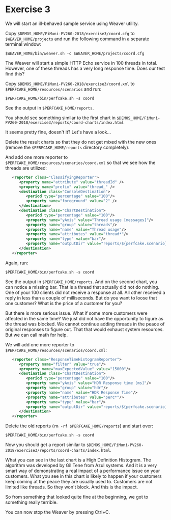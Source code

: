 Exercise 3
==========

We will start an ill-behaved sample service using Weaver utility.

Copy `$DEMOS_HOME/FiMuni-PV260-2018/exercise3/coord.cfg` to `$WEAVER_HOME/projects` and run the following command in a separate terminal window:

`$WEAVER_HOME/bin/weaver.sh -c $WEAVER_HOME/projects/coord.cfg`

The Weaver will start a simple HTTP Echo service in 100 threads in total. However, one of these
threads has a very long response time. Does our test find this?

Copy `$DEMOS_HOME/FiMuni-PV260-2018/exercise3/coord.xml` to `$PERFCAKE_HOME/resources/scenarios` and run:

`$PERFCAKE_HOME/bin/perfcake.sh -s coord`

See the output in `$PERFCAKE_HOME/reports`.

You should see something similar to the first chart in `$DEMOS_HOME/FiMuni-PV260-2018/exercise3/reports/coord-charts/index.html`

It seems pretty fine, doesn't it? Let's have a look...

Delete the result charts so that they do not get mixed with the new ones (remove the `$PERFCAKE_HOME/reports` directory completely).

And add one more reporter to `$PERFCAKE_HOME/resources/scenarios/coord.xml` so that we see how the threads are utilized:

```xml
   <reporter class="ClassifyingReporter">
      <property name="attribute" value="threadId" />
      <property name="prefix" value="thread_" />
      <destination class="ConsoleDestination">
         <period type="percentage" value="100"/>
         <property name="foreground" value="2" />
      </destination>
      <destination class="ChartDestination">
         <period type="percentage" value="100"/>
         <property name="yAxis" value="Thread usage [messages]"/>
         <property name="group" value="threads"/>
         <property name="name" value="Thread usage"/>
         <property name="attributes" value="thread*"/>
         <property name="type" value="bar"/>
         <property name="outputDir" value="reports/${perfcake.scenario}-charts"/>
      </destination>
   </reporter>     
```

Again, run:

`$PERFCAKE_HOME/bin/perfcake.sh -s coord`

See the output in `$PERFCAKE_HOME/reports`. And on the second chart, you can notice a missing bar. That is a thread
that actually did not do nothing. One of your 100 clients did not receive a response at all. 
All other received a reply in less than a couple of milliseconds. But do you want to loose that one customer?
What is the price of a customer for you?

But there is more serious issue. What if some more customers were affected in the same time? We just did not
have the opportunity to figure as the thread was blocked. We cannot continue adding threads in the peace
of original responses to figure out. That that would exhaust system resources. But we can call math for help.
 
We will add one more reporter to `$PERFCAKE_HOME/resources/scenarios/coord.xml`:

```xml
   <reporter class="ResponseTimeHistogramReporter">
      <property name="filter" value="true"/>
      <property name="maxExpectedValue" value="15000"/>
      <destination class="ChartDestination">
         <period type="percentage" value="100"/>
         <property name="yAxis" value="HDR Response time [ms]"/>
         <property name="group" value="hdr"/>
         <property name="name" value="HDR Response Time"/>
         <property name="attributes" value="perc*"/>
         <property name="type" value="bar"/>
         <property name="outputDir" value="reports/${perfcake.scenario}-charts"/>
      </destination>
   </reporter>
```

Delete the old reports (`rm -rf $PERFCAKE_HOME/reports`) and start over:

`$PERFCAKE_HOME/bin/perfcake.sh -s coord`

Now you should get a report similar to `$DEMOS_HOME/FiMuni-PV260-2018/exercise3/reports/coord-charts/index.html`.

What you can see in the last chart is a High Definition Histogram. The algorithm was developed by Gil Tene from Azul systems.
And it is a very smart way of demonstrating a real impact of a performance issue on your customers.
What you see in this chart is likely to happen if your customers keep coming at the peace they are usually
used to. Customers are not limited like threads. So they won't block. And this is the impact.

So from something that looked quite fine at the beginning, we got to something really terrible.

You can now stop the Weaver by pressing Ctrl+C.